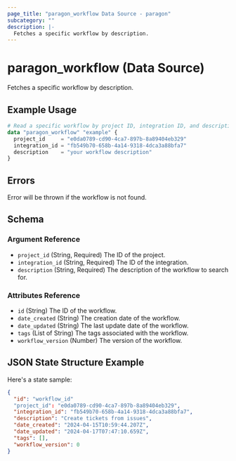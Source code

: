 ```yaml
---
page_title: "paragon_workflow Data Source - paragon"
subcategory: ""
description: |-
  Fetches a specific workflow by description.
---
```


# paragon_workflow (Data Source)

Fetches a specific workflow by description.

## Example Usage

```terraform
# Read a specific workflow by project ID, integration ID, and description
data "paragon_workflow" "example" {
  project_id     = "e0da0789-cd90-4ca7-897b-8a89404eb329"
  integration_id = "fb549b70-658b-4a14-9318-4dca3a88bfa7"
  description    = "your workflow description"
}
```

## Errors
Error will be thrown if the workflow is not found.

## Schema

### Argument Reference

- `project_id` (String, Required) The ID of the project.
- `integration_id` (String, Required) The ID of the integration.
- `description` (String, Required) The description of the workflow to search for.

### Attributes Reference
- `id` (String)  The ID of the workflow.
- `date_created` (String) The creation date of the workflow.
- `date_updated` (String) The last update date of the workflow.
- `tags` (List of String) The tags associated with the workflow.
- `workflow_version` (Number) The version of the workflow.

## JSON State Structure Example

Here's a state sample:

```json
{
  "id": "workflow_id"  
  "project_id": "e0da0789-cd90-4ca7-897b-8a89404eb329",
  "integration_id": "fb549b70-658b-4a14-9318-4dca3a88bfa7",
  "description": "Create tickets from issues", 
  "date_created": "2024-04-15T10:59:44.207Z", 
  "date_updated": "2024-04-17T07:47:10.659Z", 
  "tags": [], 
  "workflow_version": 0  
}
```
